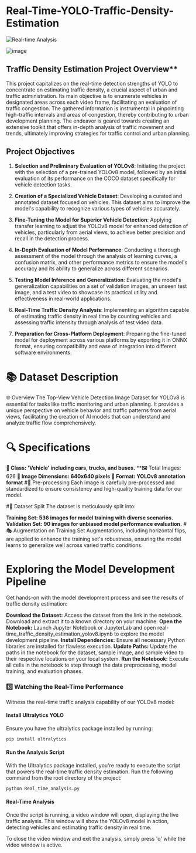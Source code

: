 # Real-Time-YOLO-Traffic-Density-Estimation

![Real-time Analysis](https://github.com/capofwesh20/Real-Time-YOLO-Traffic-Density-Estimation/assets/35642413/174b86bc-2ba7-42df-b138-2394014ed2b2)

![image](https://github.com/capofwesh20/Real-Time-YOLO-Traffic-Density-Estimation/assets/35642413/ad717cd2-7c2e-40b4-9f78-246b5623845b)

## Traffic Density Estimation Project Overview**

This project capitalizes on the real-time detection strengths of YOLO to concentrate on estimating traffic density, a crucial aspect of urban and traffic administration. Its main objective is to enumerate vehicles in designated areas across each video frame, facilitating an evaluation of traffic congestion. The gathered information is instrumental in pinpointing high-traffic intervals and areas of congestion, thereby contributing to urban development planning. The endeavor is geared towards creating an extensive toolkit that offers in-depth analysis of traffic movement and trends, ultimately improving strategies for traffic control and urban planning.

## Project Objectives

1. **Selection and Preliminary Evaluation of YOLOv8**: Initiating the project with the selection of a pre-trained YOLOv8 model, followed by an initial evaluation of its performance on the COCO dataset specifically for vehicle detection tasks.

2. **Creation of a Specialized Vehicle Dataset**: Developing a curated and annotated dataset focused on vehicles. This dataset aims to improve the model's capability to recognize various types of vehicles accurately.

3. **Fine-Tuning the Model for Superior Vehicle Detection**: Applying transfer learning to adjust the YOLOv8 model for enhanced detection of vehicles, particularly from aerial views, to achieve better precision and recall in the detection process.

4. **In-Depth Evaluation of Model Performance**: Conducting a thorough assessment of the model through the analysis of learning curves, a confusion matrix, and other performance metrics to ensure the model's accuracy and its ability to generalize across different scenarios.

5. **Testing Model Inference and Generalization**: Evaluating the model's generalization capabilities on a set of validation images, an unseen test image, and a test video to showcase its practical utility and effectiveness in real-world applications.

6. **Real-Time Traffic Density Analysis**: Implementing an algorithm capable of estimating traffic density in real time by counting vehicles and assessing traffic intensity through analysis of test video data.

7. **Preparation for Cross-Platform Deployment**: Preparing the fine-tuned model for deployment across various platforms by exporting it in ONNX format, ensuring compatibility and ease of integration into different software environments.

# 📚 Dataset Description
🌐 Overview
The Top-View Vehicle Detection Image Dataset for YOLOv8 is essential for tasks like traffic monitoring and urban planning. It provides a unique perspective on vehicle behavior and traffic patterns from aerial views, facilitating the creation of AI models that can understand and analyze traffic flow comprehensively.

# 🔍 Specifications
**🚗 Class: 'Vehicle' including cars, trucks, and buses.**
**🖼️ Total Images: 626
**📏 Image Dimensions: 640x640 pixels**
**📂 Format: YOLOv8 annotation format**
#🔄 Pre-processing
Each image is carefully pre-processed and standardized to ensure consistency and high-quality training data for our model.

#🔢 Dataset Split
The dataset is meticulously split into:

**Training Set: 536 images for model training with diverse scenarios.**
**Validation Set: 90 images for unbiased model performance evaluation.**
#🎭 Augmentation on Training Set
Augmentations, including horizontal flips, are applied to enhance the training set's robustness, ensuring the model learns to generalize well across varied traffic conditions.


# Exploring the Model Development Pipeline
Get hands-on with the model development process and see the results of traffic density estimation:

**Download the Dataset:** Access the dataset from the link in the notebook. Download and extract it to a known directory on your machine.
**Open the Notebook:** Launch Jupyter Notebook or JupyterLab and open real-time_traffic_density_estimation_yolov8.ipynb to explore the model development pipeline.
**Install Dependencies:** Ensure all necessary Python libraries are installed for flawless execution.
**Update Paths:** Update the paths in the notebook for the dataset, sample image, and sample video to their respective locations on your local system.
**Run the Notebook:** Execute all cells in the notebook to step through the data preprocessing, model training, and evaluation phases.


### 3️⃣ Watching the Real-Time Performance

Witness the real-time traffic analysis capability of our YOLOv8 model:

#### Install Ultralytics YOLO
Ensure you have the ultralytics package installed by running:
```bash
pip install ultralytics
```

#### Run the Analysis Script
With the Ultralytics package installed, you're ready to execute the script that powers the real-time traffic density estimation. Run the following command from the root directory of the project:
```bash
python Real_time_analysis.py
```

#### Real-Time Analysis
Once the script is running, a video window will open, displaying the live traffic analysis. This window will show the YOLOv8 model in action, detecting vehicles and estimating traffic density in real time.

To close the video window and exit the analysis, simply press 'q' while the video window is active.

